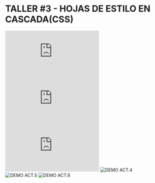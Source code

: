 # TALLER #3 - HOJAS DE ESTILO EN CASCADA(CSS)

![DEMO ACT.1](https://rober19.github.io/TecnologiasWEB/CORTE%20I/TALLER%20%233%20-%20HOJAS%20DE%20ESTILO%20EN%20CASCADA(CSS)/1/logos.html)
![DEMO ACT.2](https://rober19.github.io/TecnologiasWEB/CORTE%20I/TALLER%20%233%20-%20HOJAS%20DE%20ESTILO%20EN%20CASCADA(CSS)/2/borders.html)
![DEMO ACT.3](https://rober19.github.io/TecnologiasWEB/CORTE%20I/TALLER%20%233%20-%20HOJAS%20DE%20ESTILO%20EN%20CASCADA(CSS)/3/round.html)
![DEMO ACT.4]()
![DEMO ACT.5]()
![DEMO ACT.6]()